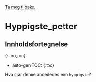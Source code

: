 [Ta meg tilbake.](./)

# Hyppigste_petter



## Innholdsfortegnelse
{: .no_toc}

* auto-gen TOC:
{:toc}

Hva gjør denne annerledes enn `hyppigste`?

